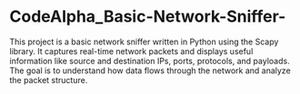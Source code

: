 # CodeAlpha_Basic-Network-Sniffer-
This project is a basic network sniffer written in Python using the Scapy library. It captures real-time network packets and displays useful information like source and destination IPs, ports, protocols, and payloads. The goal is to understand how data flows through the network and analyze the packet structure.
